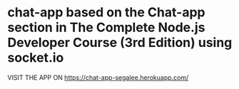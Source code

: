 # chat-app based on the Chat-app section in The Complete Node.js Developer Course (3rd Edition) using socket.io

VISIT THE APP ON https://chat-app-segalee.herokuapp.com/
